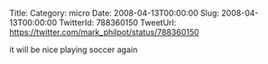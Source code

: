 Title: 
Category: micro
Date: 2008-04-13T00:00:00
Slug: 2008-04-13T00:00:00
TwitterId: 788360150
TweetUrl: https://twitter.com/mark_philpot/status/788360150

it will be nice playing soccer again
